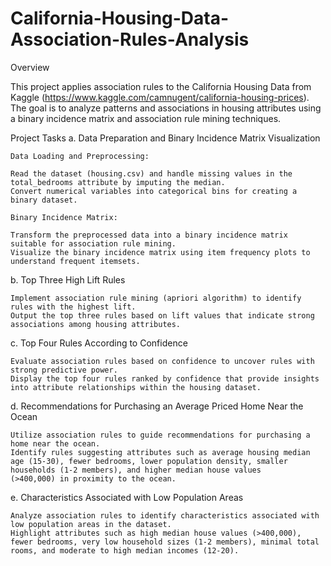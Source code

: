 # California-Housing-Data-Association-Rules-Analysis

Overview

This project applies association rules to the California Housing Data from Kaggle (https://www.kaggle.com/camnugent/california-housing-prices). The goal is to analyze patterns and associations in housing attributes using a binary incidence matrix and association rule mining techniques.

Project Tasks
a. Data Preparation and Binary Incidence Matrix Visualization
    
    Data Loading and Preprocessing:
    
    Read the dataset (housing.csv) and handle missing values in the total_bedrooms attribute by imputing the median.
    Convert numerical variables into categorical bins for creating a binary dataset.
    
    Binary Incidence Matrix:
    
    Transform the preprocessed data into a binary incidence matrix suitable for association rule mining.
    Visualize the binary incidence matrix using item frequency plots to understand frequent itemsets.
    
b. Top Three High Lift Rules

    Implement association rule mining (apriori algorithm) to identify rules with the highest lift.
    Output the top three rules based on lift values that indicate strong associations among housing attributes.
    
c. Top Four Rules According to Confidence

    Evaluate association rules based on confidence to uncover rules with strong predictive power.
    Display the top four rules ranked by confidence that provide insights into attribute relationships within the housing dataset.
    
d. Recommendations for Purchasing an Average Priced Home Near the Ocean

    Utilize association rules to guide recommendations for purchasing a home near the ocean. 
    Identify rules suggesting attributes such as average housing median age (15-30), fewer bedrooms, lower population density, smaller households (1-2 members), and higher median house values 
    (>400,000) in proximity to the ocean.
    
e. Characteristics Associated with Low Population Areas

    Analyze association rules to identify characteristics associated with low population areas in the dataset.
    Highlight attributes such as high median house values (>400,000), fewer bedrooms, very low household sizes (1-2 members), minimal total rooms, and moderate to high median incomes (12-20).
